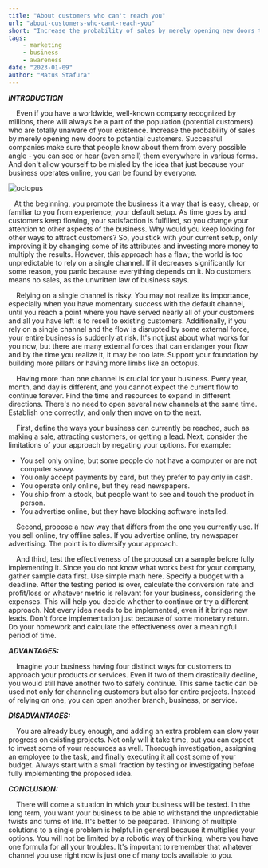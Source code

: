 ```yaml
---
title: "About customers who can't reach you"
url: "about-customers-who-cant-reach-you"
short: "Increase the probability of sales by merely opening new doors to potential customers."
tags: 
    - marketing
    - business
    - awareness
date: "2023-01-09"
author: "Matus Stafura"
---
```


**_INTRODUCTION_**

    Even if you have a worldwide, well-known company recognized by millions, there will always be a part of the population (potential customers) who are totally unaware of your existence. Increase the probability of sales by merely opening new doors to potential customers.
Successful companies make sure that people know about them from every possible angle - you can see or hear (even smell) them everywhere in various forms. And don't allow yourself to be misled by the idea that just because your business operates online, you can be found by everyone.

![octopus](/images/blog/octopus.webp)

   At the beginning, you promote the business it a way that is easy, cheap, or familiar to you from experience; your default setup. As time goes by and customers keep flowing, your satisfaction is fulfilled, so you change your attention to other aspects of the business. Why would you keep looking for other ways to attract customers? So, you stick with your current setup, only improving it by changing some of its attributes and investing more money to multiply the results. However, this approach has a flaw; the world is too unpredictable to rely on a single channel. If it decreases significantly for some reason, you panic because everything depends on it. No customers means no sales, as the unwritten law of business says.

    Relying on a single channel is risky. You may not realize its importance, especially when you have momentary success with the default channel, until you reach a point where you have served nearly all of your customers and all you have left is to resell to existing customers. Additionally, if you rely on a single channel and the flow is disrupted by some external force, your entire business is suddenly at risk. It's not just about what works for you now, but there are many external forces that can endanger your flow and by the time you realize it, it may be too late. Support your foundation by building more pillars or having more limbs like an octopus.

    Having more than one channel is crucial for your business. Every year, month, and day is different, and you cannot expect the current flow to continue forever. Find the time and resources to expand in different directions. There's no need to open several new channels at the same time. Establish one correctly, and only then move on to the next.

    First, define the ways your business can currently be reached, such as making a sale, attracting customers, or getting a lead. Next, consider the limitations of your approach by negating your options.
For example:

- You sell only online, but some people do not have a computer or are not computer savvy.
- You only accept payments by card, but they prefer to pay only in cash.
- You operate only online, but they read newspapers.
- You ship from a stock, but people want to see and touch the product in person.
- You advertise online, but they have blocking software installed.

    Second, propose a new way that differs from the one you currently use. If you sell online, try offline sales. If you advertise online, try newspaper advertising. The point is to diversify your approach.

    And third, test the effectiveness of the proposal on a sample before fully implementing it. Since you do not know what works best for your company, gather sample data first. Use simple math here. Specify a budget with a deadline. After the testing period is over, calculate the conversion rate and profit/loss or whatever metric is relevant for your business, considering the expenses. This will help you decide whether to continue or try a different approach. Not every idea needs to be implemented, even if it brings new leads. Don't force implementation just because of some monetary return. Do your homework and calculate the effectiveness over a meaningful period of time.

**_ADVANTAGES:_**

    Imagine your business having four distinct ways for customers to approach your products or services. Even if two of them drastically decline, you would still have another two to safely continue. This same tactic can be used not only for channeling customers but also for entire projects. Instead of relying on one, you can open another branch, business, or service.

**_DISADVANTAGES:_**

    You are already busy enough, and adding an extra problem can slow your progress on existing projects. Not only will it take time, but you can expect to invest some of your resources as well. Thorough investigation, assigning an employee to the task, and finally executing it all cost some of your budget. Always start with a small fraction by testing or investigating before fully implementing the proposed idea.

**_CONCLUSION:_**

    There will come a situation in which your business will be tested. In the long term, you want your business to be able to withstand the unpredictable twists and turns of life. It's better to be prepared. Thinking of multiple solutions to a single problem is helpful in general because it multiplies your options. You will not be limited by a robotic way of thinking, where you have one formula for all your troubles. It's important to remember that whatever channel you use right now is just one of many tools available to you.
